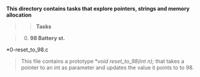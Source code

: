 **This directory contains tasks that explore pointers, strings and memory allocation**
>>**Tasks**

>0. **98 Battery st.**

*0-reset_to_98.c
>This file contains a prototype **void reset_to_98(int *n);** that takes a pointer to an int as parameter and updates the value it points to to 98.
